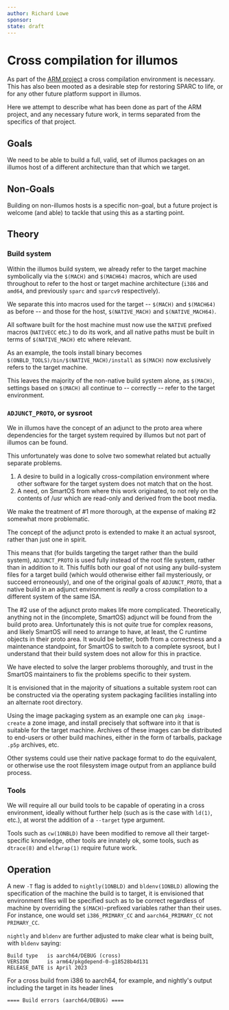 ```yaml
---
author: Richard Lowe
sponsor:
state: draft
---
```


# Cross compilation for illumos

As part of the [ARM project](../0024/README.md) a cross compilation
environment is necessary.  This has also been mooted as a desirable step for
restoring SPARC to life, or for any other future platform support in illumos.

Here we attempt to describe what has been done as part of the ARM project, and
any necessary future work, in terms separated from the specifics of that
project.

## Goals

We need to be able to build a full, valid, set of illumos packages on an
illumos host of a different architecture than that which we target.

## Non-Goals

Building on non-illumos hosts is a specific non-goal, but a future project is
welcome (and able) to tackle that using this as a starting point.

## Theory

### Build system

Within the illumos build system, we already refer to the target machine
symbolically via the `$(MACH)` and `$(MACH64)` macros, which are used
throughout to refer to the host or target machine architecture (`i386` and
`amd64`, and previously `sparc` and `sparcv9` respectively).

We separate this into macros used for the target -- `$(MACH)` and `$(MACH64)`
as before -- and those for the host, `$(NATIVE_MACH)` and `$(NATIVE_MACH64)`.

All software built for the host machine must now use the `NATIVE` prefixed
macros (`NATIVECC` etc.) to do its work, and all native paths must be built in
terms of `$(NATIVE_MACH)` etc where relevant.

As an example, the tools install binary becomes
`$(ONBLD_TOOLS)/bin/$(NATIVE_MACH)/install` as `$(MACH)` now exclusively
refers to the target machine.

This leaves the majority of the non-native build system alone, as `$(MACH)`,
settings based on `$(MACH)` all continue to -- correctly -- refer to the
target environment.

### `ADJUNCT_PROTO`, or sysroot

We in illumos have the concept of an adjunct to the proto area where
dependencies for the target system required by illumos but not part of illumos
can be found.

This unfortunately was done to solve two somewhat related but actually
separate problems.

1. A desire to build in a logically cross-compilation environment where other
   software for the target system does not match that on the host.
2. A need, on SmartOS from where this work originated, to not rely on the
   contents of /usr which are read-only and derived from the boot media.

We make the treatment of #1 more thorough, at the expense of making #2
somewhat more problematic.

The concept of the adjunct proto is extended to make it an actual sysroot,
rather than just one in spirit.

This means that (for builds targeting the target rather than the build
system), `ADJUNCT_PROTO` is used fully instead of the root file system, rather
than in addition to it.  This fulfils both our goal of not using any
build-system files for a target build (which would otherwise either fail
mysteriously, or succeed erroneously), and one of the original goals of
`ADJUNCT_PROTO`, that a native build in an adjunct environment is _really_ a
cross compilation to a different system of the same ISA.

The #2 use of the adjunct proto makes life more complicated.  Theoretically,
anything not in the (incomplete, SmartOS) adjunct will be found from the
build proto area.  Unfortunately this is not _quite_ true for complex reasons,
and likely SmartOS will need to arrange to have, at least, the C runtime
objects in their proto area.  It would be better, both from a correctness and
a maintenance standpoint, for SmartOS to switch to a complete sysroot, but I
understand that their build system does not allow for this in practice.

We have elected to solve the larger problems thoroughly, and trust in the
SmartOS maintainers to fix the problems specific to their system.

It is envisioned that in the majority of situations a suitable system root can
be constructed via the operating system packaging facilities installing into
an alternate root directory.

Using the image packaging system as an example one can `pkg image-create` a
zone image, and install precisely that software into it that is suitable for
the target machine.  Archives of these images can be distributed to end-users
or other build machines, either in the form of tarballs, package `.p5p`
archives, etc.

Other systems could use their native package format to do the equivalent, or
otherwise use the root filesystem image output from an appliance build
process.

### Tools

We will require all our build tools to be capable of operating in a cross
environment, ideally without further help (such as is the case with `ld(1)`,
etc.), at worst the addition of a `--target` type argument.

Tools such as `cw(1ONBLD)` have been modified to remove all their
target-specific knowledge, other tools are innately ok, some tools, such as
`dtrace(8)` and `elfwrap(1)` require future work.

## Operation

A new `-T` flag is added to `nightly(1ONBLD)` and `bldenv(1ONBLD)` allowing the
specification of the machine the build is to target, it is envisioned that
environment files will be specified such as to be correct regardless of
machine by overriding the `$(MACH)`-prefixed variables rather than their uses.
For instance, one would set `i386_PRIMARY_CC` and `aarch64_PRIMARY_CC` not
`PRIMARY_CC`.

`nightly` and `bldenv` are further adjusted to make clear what is being built,
with `bldenv` saying:

```
Build type   is aarch64/DEBUG (cross)
VERSION      is arm64/pkgdepend-0-g18528b4d131
RELEASE_DATE is April 2023
```

For a cross build from i386 to aarch64, for example, and nightly's output
including the target in its header lines

```
==== Build errors (aarch64/DEBUG) ====
```
